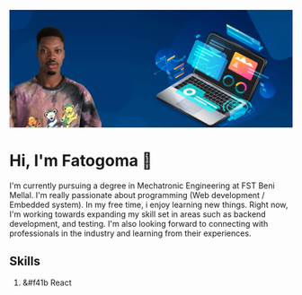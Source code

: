 ![Fatogoma](https://github.com/OuattaraFatogoma/OuattaraFatogoma/blob/main/welcome-bannerr.png)
# Hi, I'm Fatogoma 👋
I'm currently pursuing a degree in Mechatronic Engineering at FST Beni Mellal. I'm really passionate about programming (Web development / Embedded system).
In my free time, i enjoy learning new things. Right now, I'm working towards expanding 
my skill set in areas such as backend development, and testing. 
I'm also looking forward to connecting with professionals in the industry and learning from their experiences.

## Skills
1. &#f41b React

